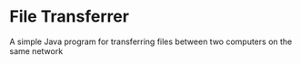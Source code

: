 # File Transferrer

A simple Java program for transferring files between two computers on the same network
